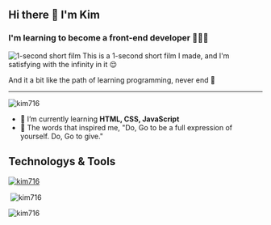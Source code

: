 ## Hi there 👋 I'm Kim 

### I'm learning to become a front-end developer 👩🏻‍💻

![1-second short film](https://user-images.githubusercontent.com/115907665/203746056-f5f172c2-aaa3-40f1-b049-78ce9acb583b.gif)
This is a 1-second short film I made, and I'm satisfying with the infinity in it 😌

And it a bit like the path of learning programming, never end 🌱

---

<p align="left"> <img src="https://komarev.com/ghpvc/?username=kim716&label=Profile%20views&color=0e75b6&style=flat" alt="kim716" /> </p>

- 🧠 I’m currently learning **HTML, CSS, JavaScript**
- 📝 The words that inspired me, "Do, Go to be a full expression of yourself. Do, Go to give."

## Technologys & Tools

<p align="left"> <a href="https://github.com/ryo-ma/github-profile-trophy"><img src="https://github-profile-trophy.vercel.app/?username=kim716" alt="kim716" /></a> </p>

<p>&nbsp;<img align="center" src="https://github-readme-stats.vercel.app/api?username=kim716&show_icons=true&locale=en" alt="kim716" /></p>

<p><img align="center" src="https://github-readme-streak-stats.herokuapp.com/?user=kim716&" alt="kim716" /></p>
